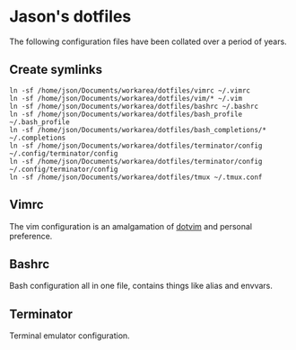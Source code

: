 # Jason's dotfiles
The following configuration files have been collated over a period of years.

## Create symlinks
```
ln -sf /home/json/Documents/workarea/dotfiles/vimrc ~/.vimrc
ln -sf /home/json/Documents/workarea/dotfiles/vim/* ~/.vim
ln -sf /home/json/Documents/workarea/dotfiles/bashrc ~/.bashrc
ln -sf /home/json/Documents/workarea/dotfiles/bash_profile ~/.bash_profile
ln -sf /home/json/Documents/workarea/dotfiles/bash_completions/* ~/.completions
ln -sf /home/json/Documents/workarea/dotfiles/terminator/config ~/.config/terminator/config
ln -sf /home/json/Documents/workarea/dotfiles/terminator/config ~/.config/terminator/config
ln -sf /home/json/Documents/workarea/dotfiles/tmux ~/.tmux.conf
```

## Vimrc
The vim configuration is an amalgamation of [dotvim](https://github.com/itscram/dotvim) and personal preference.

## Bashrc
Bash configuration all in one file, contains things like alias and envvars.

## Terminator
Terminal emulator configuration.
